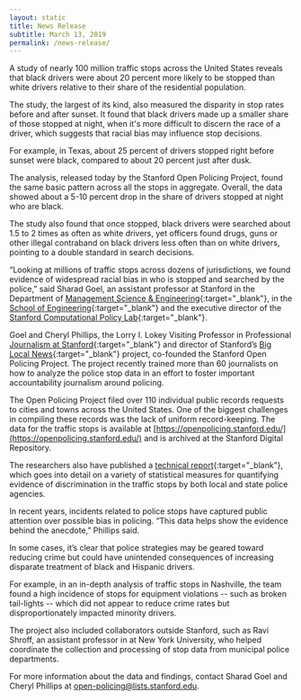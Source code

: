 ```yaml
---
layout: static
title: News Release
subtitle: March 13, 2019
permalink: /news-release/
---
```




A study of nearly 100 million traffic stops across the United States reveals that black drivers were about 20 percent more likely to be stopped than white drivers relative to their share of the residential population. 
 
The study, the largest of its kind, also measured the disparity in stop rates before and after sunset. It found that black drivers made up a smaller share of those stopped at night, when it's more difficult to discern the race of a driver, which suggests that racial bias may influence stop decisions.
 
For example, in Texas, about 25 percent of drivers stopped right before sunset were black, compared to about 20 percent just after dusk. 
 
The analysis, released today by the Stanford Open Policing Project, found the same basic pattern across all the stops in aggregate. Overall, the data showed about a 5-10 percent drop in the share of drivers stopped at night who are black.
 
The study also found that once stopped, black drivers were searched about 1.5 to 2 times as often as white drivers, yet officers found drugs, guns or other illegal contraband on black drivers less often than on white drivers, pointing to a double standard in search decisions.
 
“Looking at millions of traffic stops across dozens of jurisdictions, we found evidence of widespread racial bias in who is stopped and searched by the police,” said Sharad Goel, an assistant professor at Stanford in the Department of [Management Science & Engineering](http://msande.stanford.edu/){:target="_blank"}, in the [School of Engineering](http://engineering.stanford.edu/){:target="_blank"} and the executive director of the [Stanford Computational Policy Lab](https://policylab.stanford.edu/){:target="_blank"}.

Goel and Cheryl Phillips, the Lorry I. Lokey Visiting Professor
in Professional [Journalism at Stanford](http://journalism.stanford.edu/){:target="_blank"} and director of Stanford’s [Big Local News](https://jdi.stanford.edu/#projects){:target="_blank"} project, co-founded the Stanford Open Policing Project. The project recently trained more than 60 journalists on how to analyze the police stop data in an effort to foster important accountability journalism around policing. 

The Open Policing Project filed over 110 individual public records requests to cities and towns across the United States. One of the biggest challenges in compiling these records was the lack of uniform record-keeping. The data for the traffic stops is available at [https://openpolicing.stanford.edu/](https://openpolicing.stanford.edu/) and is archived at the Stanford Digital Repository.
 
The researchers also have published a [technical report](https://5harad.com/papers/100M-stops.pdf){:target="_blank"}, which goes into detail on a variety of statistical measures for quantifying evidence of discrimination in the traffic stops by both local and state police agencies.
 
In recent years, incidents related to police stops have captured public attention over possible bias in policing. “This data helps show the evidence behind the anecdote,” Phillips said.

In some cases, it’s clear that police strategies may be geared toward reducing crime but could have unintended consequences of increasing disparate treatment of black and Hispanic drivers.
 
For example, in an in-depth analysis of traffic stops in Nashville, the team found a high incidence of stops for equipment violations -- such as broken tail-lights -- which did not appear to reduce crime rates but disproportionately impacted minority drivers. 
 
The project also included collaborators outside Stanford, such as Ravi Shroff, an assistant professor in at New York University, who helped coordinate the collection and processing of stop data from municipal police departments.  

For more information about the data and findings, contact Sharad Goel and Cheryl Phillips at [open-policing@lists.stanford.edu](mailto:open-policing@lists.stanford.edu).

